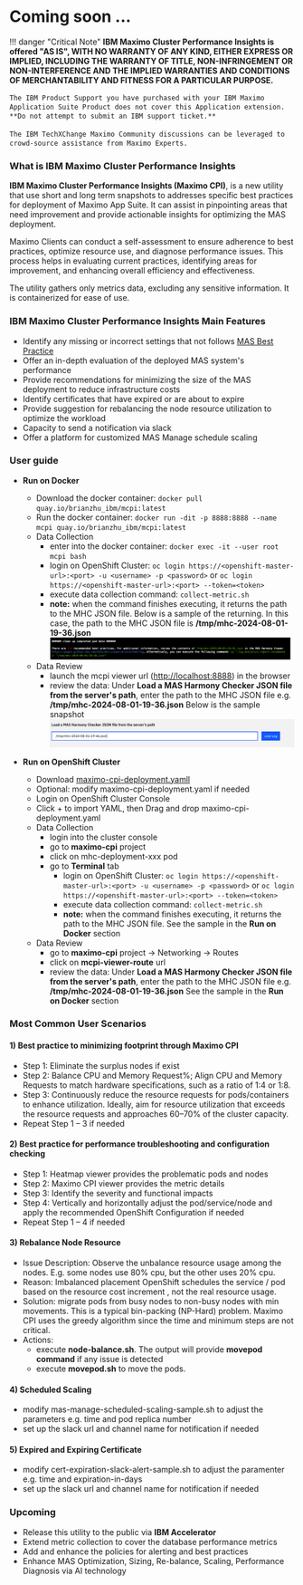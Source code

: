 # Coming soon ...

!!! danger "Critical Note"
    **IBM Maximo Cluster Performance Insights is offered "AS IS", WITH NO WARRANTY OF ANY KIND, EITHER EXPRESS OR IMPLIED, INCLUDING THE WARRANTY OF TITLE, NON-INFRINGEMENT OR NON-INTERFERENCE AND THE IMPLIED WARRANTIES AND CONDITIONS OF MERCHANTABILITY AND FITNESS FOR A PARTICULAR PURPOSE.**

    The IBM Product Support you have purchased with your IBM Maximo Application Suite Product does not cover this Application extension. **Do not attempt to submit an IBM support ticket.**

    The IBM TechXChange Maximo Community discussions can be leveraged to crowd-source assistance from Maximo Experts.



### What is IBM Maximo Cluster Performance Insights

**IBM Maximo Cluster Performance Insights (Maximo CPI)**, is a new utility that use short and long term snapshots to addresses specific best practices for deployment of Maximo App Suite. It can assist in pinpointing areas that need improvement and provide actionable insights for optimizing the MAS deployment. 

Maximo Clients can conduct a self-assessment to ensure adherence to best practices, optimize resource use, and diagnose performance issues. This process helps in evaluating current practices, identifying areas for improvement, and enhancing overall efficiency and effectiveness.

The utility gathers only metrics data, excluding any sensitive information. It is containerized for ease of use.

### IBM Maximo Cluster Performance Insights Main Features

- Identify any missing or incorrect settings that not follows [MAS Best Practice](https://ibm-mas.github.io/mas-performance/mas/ocp/bestpractice/)
- Offer an in-depth evaluation of the deployed MAS system's performance
- Provide recommendations for minimizing the size of the MAS deployment to reduce infrastructure costs
- Identify certificates that have expired or are about to expire
- Provide suggestion for rebalancing the node resource utilization to optimize the workload
- Capacity to send a notification via slack
- Offer a platform for customized MAS Manage schedule scaling


### User guide

- **Run on Docker**
    - Download the docker container: `docker pull quay.io/brianzhu_ibm/mcpi:latest`
    - Run the docker container: `docker run -dit -p 8888:8888 --name mcpi quay.io/brianzhu_ibm/mcpi:latest`
    - Data Collection
        - enter into the docker container: `docker exec -it --user root mcpi bash`
        - login on OpenShift Cluster: `oc login https://<openshift-master-url>:<port> -u <username> -p <password>` or `oc login https://<openshift-master-url>:<port> --token=<token>`
        - execute data collection command: `collect-metric.sh`
        - **note:** when the command finishes executing, it returns the path to the MHC JSON file. Below is a sample of the returning. In this case, the path to the MHC JSON file is **/tmp/mhc-2024-08-01-19-36.json**
        ![alt text](image.png)
    - Data Review
        - launch the mcpi viewer url ([http://localhost:8888](http://localhost:8888)) in the browser 
        - review the data: Under **Load a MAS Harmony Checker JSON file from the server's path**, enter the path to the MHC JSON file e.g. **/tmp/mhc-2024-08-01-19-36.json** Below is the sample snapshot
        ![alt text](image-1.png)

- **Run on OpenShift Cluster**
    - Download [maximo-cpi-deployment.yamll](./maximo-cpi-deployment.yaml)
    - Optional: modify maximo-cpi-deployment.yaml if needed
    - Login on OpenShift Cluster Console
    - Click + to import YAML, then Drag and drop maximo-cpi-deployment.yaml
    - Data Collection
        - login into the cluster console
        - go to **maximo-cpi** project
        - click on mhc-deployment-xxx pod
        - go to **Terminal** tab
            - login on OpenShift Cluster: `oc login https://<openshift-master-url>:<port> -u <username> -p <password>` or `oc login https://<openshift-master-url>:<port> --token=<token>`
            - execute data collection command: `collect-metric.sh`
            - **note:** when the command finishes executing, it returns the path to the MHC JSON file. See the sample in the **Run on Docker** section
    - Data Review
        - go to **maximo-cpi** project -> Networking -> Routes
        - click on **mcpi-viewer-route** url
        - review the data: Under **Load a MAS Harmony Checker JSON file from the server's path**, enter the path to the MHC JSON file e.g. **/tmp/mhc-2024-08-01-19-36.json** See the sample in the **Run on Docker** section


### Most Common User Scenarios

#### 1) Best practice to minimizing footprint through Maximo CPI

- Step 1: Eliminate the surplus nodes if exist
- Step 2: Balance CPU and Memory Request%; Align CPU and Memory Requests to match hardware specifications, such as a ratio of 1:4 or 1:8.
- Step 3: Continuously reduce the resource requests for pods/containers to enhance utilization. Ideally, aim for resource utilization that exceeds the resource requests and approaches 60–70% of the cluster capacity.
- Repeat Step 1 – 3 if needed

#### 2) Best practice for performance troubleshooting and configuration checking

- Step 1: Heatmap viewer provides the problematic pods and nodes
- Step 2: Maximo CPI viewer provides the metric details 
- Step 3: Identify the severity and functional impacts
- Step 4: Vertically and horizontally adjust the pod/service/node and apply the recommended OpenShift Configuration if needed
- Repeat Step 1 – 4 if needed

#### 3) Rebalance Node Resource

- Issue Description: Observe the unbalance resource usage among the nodes. E.g. some nodes use 80% cpu, but the other uses 20% cpu. 
- Reason: Imbalanced placement OpenShift schedules the service / pod based on the resource cost increment , not the real resource usage. 
- Solution: migrate pods from busy nodes to non-busy nodes with min movements. This is a typical bin-packing (NP-Hard) problem. Maximo CPI uses the greedy algorithm since the time and minimum steps are not critical. 
- Actions:
    - execute **node-balance.sh**. The output will provide **movepod command** if any issue is detected
    - execute **movepod.sh** to move the pods.

#### 4) Scheduled Scaling

- modify mas-manage-scheduled-scaling-sample.sh to adjust the parameters e.g. time and pod replica number
- set up the slack url and channel name for notification if needed

#### 5) Expired and Expiring Certificate

- modify cert-expiration-slack-alert-sample.sh to adjust the paramenter e.g. time and expiration-in-days
- set up the slack url and channel name for notification if needed

### Upcoming
- Release this utility to the public via **IBM Accelerator**
- Extend metric collection to cover the database performance metrics
- Add and enhance the policies for alerting and best practices 
- Enhance MAS Optimization, Sizing, Re-balance, Scaling, Performance Diagnosis via AI technology
